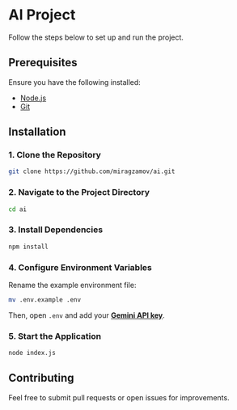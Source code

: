 # AI Project 

Follow the steps below to set up and run the project.  

## Prerequisites  
Ensure you have the following installed:  
- [Node.js](https://nodejs.org/)  
- [Git](https://git-scm.com/)  

## Installation  

### 1. Clone the Repository  
```sh
git clone https://github.com/miragzamov/ai.git
```

### 2. Navigate to the Project Directory  
```sh
cd ai
```

### 3. Install Dependencies  
```sh
npm install
```

### 4. Configure Environment Variables  
Rename the example environment file:  
```sh
mv .env.example .env
```
Then, open `.env` and add your [**Gemini API key**](https://aistudio.google.com/).  

### 5. Start the Application  
```sh
node index.js
```

## Contributing  
Feel free to submit pull requests or open issues for improvements.  
